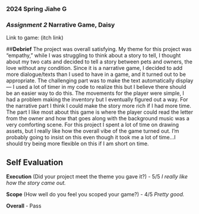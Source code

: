 ### **2024 Spring** Jiahe G
### *Assignment 2* Narrative Game, Daisy
Link to game: (itch link)

##**Debrief**
The project was overall satisfying. My theme for this project was “empathy,” while I was struggling to think about a story to tell, I thought about my two cats and decided to tell a story between pets and owners, the love without any condition. Since it is a narrative game, I decided to add more dialogue/texts than I used to have in a game, and it turned out to be appropriate. The challenging part was to make the text automatically display — I used a lot of timer in my code to realize this but I believe there should be an easier way to do this. The movements for the player were simple, I had a problem making the inventory but I eventually figured out a way. For the narrative part I think I could make the story more rich if I had more time. The part I like most about this game is where the player could read the letter from the owner and how that goes along with the background music was a very comforting scene.
For this project I spent a lot of time on drawing assets, but I really like how the overall vibe of the game turned out. I’m probably going to insist on this even though it took me a lot of time…I should try being more flexible on this if I am short on time.

## **Self Evaluation**
**Execution** (Did your project meet the theme you gave it?) - 5/5
*I really like how the story came out.*

**Scope** (How well do you feel you scoped your game?) - 4/5
*Pretty good.*

**Overall** - Pass